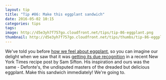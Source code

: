 ```yaml
---
layout: tip
title: "Tip #86: Make this eggplant sandwich"
date: 2016-05-02 10:15
categories: tips
tags:
image: http://d5e3yh7f757go.cloudfront.net/tips/tip-86-eggplant.png
thumbnail: http://d5e3yh7f757go.cloudfront.net/tips/thumbs/tip-86-eggplant.png
---
```

We've told you before <a href="http://beatsryetypes.com/tips/2016/02/02/tip-22-eggplant-is-fucking-delicious.html">how we feel about eggplant</a>, so you can imagine our delight when we saw that it was <a href="http://cooking.nytimes.com/recipes/1018088-the-best-fried-eggplant-sandwich">getting its due recognition</a> in a recent New York Times recipe post by Sam Sifton. His inspiration and ours was the same - Defonte's, the undisputed masters of the dreaded but delicious eggplant. Make this sandwich immediately! We're going to.

